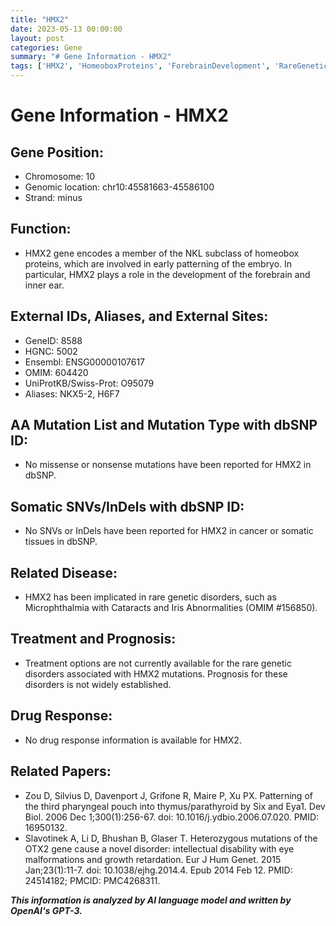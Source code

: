 ```yaml
---
title: "HMX2"
date: 2023-05-13 00:00:00
layout: post
categories: Gene
summary: "# Gene Information - HMX2"
tags: ['HMX2', 'HomeoboxProteins', 'ForebrainDevelopment', 'RareGeneticDisorders', 'Microphthalmia', 'Cataracts', 'Thymus', 'Parathyroid']
---
```


# Gene Information - HMX2

## Gene Position:
- Chromosome: 10
- Genomic location: chr10:45581663-45586100
- Strand: minus

## Function:
- HMX2 gene encodes a member of the NKL subclass of homeobox proteins, which are involved in early patterning of the embryo. In particular, HMX2 plays a role in the development of the forebrain and inner ear. 

## External IDs, Aliases, and External Sites:
- GeneID: 8588
- HGNC: 5002
- Ensembl: ENSG00000107617
- OMIM: 604420
- UniProtKB/Swiss-Prot: O95079
- Aliases: NKX5-2, H6F7

## AA Mutation List and Mutation Type with dbSNP ID:
- No missense or nonsense mutations have been reported for HMX2 in dbSNP.

## Somatic SNVs/InDels with dbSNP ID:
- No SNVs or InDels have been reported for HMX2 in cancer or somatic tissues in dbSNP.

## Related Disease:
- HMX2 has been implicated in rare genetic disorders, such as Microphthalmia with Cataracts and Iris Abnormalities (OMIM #156850).

## Treatment and Prognosis:
- Treatment options are not currently available for the rare genetic disorders associated with HMX2 mutations. Prognosis for these disorders is not widely established.

## Drug Response:
- No drug response information is available for HMX2.

## Related Papers:
- Zou D, Silvius D, Davenport J, Grifone R, Maire P, Xu PX. Patterning of the third pharyngeal pouch into thymus/parathyroid by Six and Eya1. Dev Biol. 2006 Dec 1;300(1):256-67. doi: 10.1016/j.ydbio.2006.07.020. PMID: 16950132.
- Slavotinek A, Li D, Bhushan B, Glaser T. Heterozygous mutations of the OTX2 gene cause a novel disorder: intellectual disability with eye malformations and growth retardation. Eur J Hum Genet. 2015 Jan;23(1):11-7. doi: 10.1038/ejhg.2014.4. Epub 2014 Feb 12. PMID: 24514182; PMCID: PMC4268311.

**_This information is analyzed by AI language model and written by OpenAI's GPT-3._**